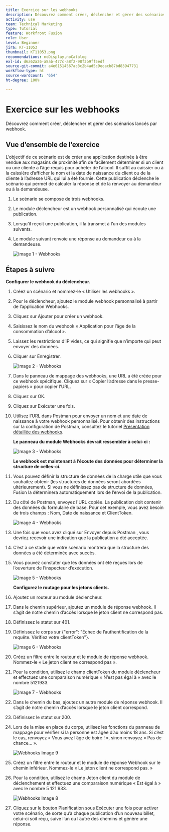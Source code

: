 ```yaml
---
title: Exercice sur les webhooks
description: Découvrez comment créer, déclencher et gérer des scénarios lancés par webhook.
activity: use
team: Technical Marketing
type: Tutorial
feature: Workfront Fusion
role: User
level: Beginner
jira: KT-11053
thumbnail: KT11053.png
recommendations: noDisplay,noCatalog
exl-id: d6a62a26-a8ab-477c-a8f2-98f3b9ff5edf
source-git-commit: a4e61514567ac8c2b4ad5c9ecacb87bd83947731
workflow-type: ht
source-wordcount: '654'
ht-degree: 100%

---
```


# Exercice sur les webhooks

Découvrez comment créer, déclencher et gérer des scénarios lancés par webhook.

## Vue d’ensemble de l’exercice

L’objectif de ce scénario est de créer une application destinée à être vendue aux magasins de proximité afin de facilement déterminer si un client ou une cliente a l’âge requis pour acheter de l’alcool. Il suffit au caissier ou à la caissière d’afficher le nom et la date de naissance du client ou de la cliente à l’adresse URL qui lui a été fournie. Cette publication déclenche le scénario qui permet de calculer la réponse et de la renvoyer au demandeur ou à la demandeuse.

1. Le scénario se compose de trois webhooks.
1. Le module déclencheur est un webhook personnalisé qui écoute une publication.
1. Lorsqu’il reçoit une publication, il la transmet à l’un des modules suivants.
1. Le module suivant renvoie une réponse au demandeur ou à la demandeuse.

   ![ Image 1 - Webhooks](../12-exercises/assets/webhooks-walkthrough-1.png)

## Étapes à suivre

**Configurer le webhook du déclencheur.**

1. Créez un scénario et nommez-le « Utiliser les webhooks ».
1. Pour le déclencheur, ajoutez le module webhook personnalisé à partir de l’application Webhooks.
1. Cliquez sur Ajouter pour créer un webhook.
1. Saisissez le nom du webhook « Application pour l’âge de la consommation d’alcool ».
1. Laissez les restrictions d’IP vides, ce qui signifie que n’importe qui peut envoyer des données.
1. Cliquer sur Enregistrer.


   ![Image 2 - Webhooks](../12-exercises/assets/webhooks-walkthrough-2.png)

1. Dans le panneau de mappage des webhooks, une URL a été créée pour ce webhook spécifique. Cliquez sur « Copier l’adresse dans le presse-papiers » pour copier l’URL.
1. Cliquez sur OK.
1. Cliquez sur Exécuter une fois.
1. Utilisez l’URL dans Postman pour envoyer un nom et une date de naissance à votre webhook personnalisé. Pour obtenir des instructions sur la configuration de Postman, consultez le tutoriel [Présentation détaillée des webhooks](https://experienceleague.adobe.com/docs/workfront-learn/tutorials-workfront/fusion/beyond-basic-modules/webhooks-walkthrough.html?lang=fr).

   **Le panneau du module Webhooks devrait ressembler à celui-ci :**

   ![Image 3 - Webhooks](../12-exercises/assets/webhooks-walkthrough-3.png)

   **Le webhook est maintenant à l’écoute des données pour déterminer la structure de celles-ci.**

1. Vous pouvez définir la structure de données de la charge utile que vous souhaitez obtenir (les structures de données seront abordées ultérieurement). Si vous ne définissez pas de structure de données, Fusion la déterminera automatiquement lors de l’envoi de la publication.
1. Du côté de Postman, envoyez l&#39;URL copiée. La publication doit contenir des données du formulaire de base. Pour cet exemple, vous avez besoin de trois champs : Nom, Date de naissance et ClientToken.

   ![Image 4 - Webhooks](../12-exercises/assets/webhooks-walkthrough-4.png)

1. Une fois que vous avez cliqué sur Envoyer depuis Postman , vous devriez recevoir une indication que la publication a été acceptée.
1. C’est à ce stade que votre scénario montrera que la structure des données a été déterminée avec succès.
1. Vous pouvez constater que les données ont été reçues lors de l’ouverture de l’inspecteur d’exécution.

   ![Image 5 - Webhooks](../12-exercises/assets/webhooks-walkthrough-5.png)

   **Configurez le routage pour les jetons clients.**

1. Ajoutez un routeur au module déclencheur.
1. Dans le chemin supérieur, ajoutez un module de réponse webhook. Il s’agit de notre chemin d’accès lorsque le jeton client ne correspond pas.
1. Définissez le statut sur 401.
1. Définissez le corps sur {&quot;error&quot;: &quot;Échec de l’authentification de la requête. Vérifiez votre clientToken&quot;}.

   ![Image 6 - Webhooks](../12-exercises/assets/webhooks-walkthrough-6.png)

1. Créez un filtre entre le routeur et le module de réponse webhook. Nommez-le « Le jeton client ne correspond pas ».
1. Pour la condition, utilisez le champ clientToken du module déclencheur et effectuez une comparaison numérique « N’est pas égal à » avec le nombre 5121933.

   ![Image 7 - Webhooks](../12-exercises/assets/webhooks-walkthrough-7.png)

1. Dans le chemin du bas, ajoutez un autre module de réponse webhook. Il s’agit de notre chemin d’accès lorsque le jeton client correspond.
1. Définissez le statut sur 200.
1. Lors de la mise en place du corps, utilisez les fonctions du panneau de mappage pour vérifier si la personne est âgée d’au moins 18 ans. Si c’est le cas, renvoyez « Vous avez l’âge de boire ! », sinon renvoyez « Pas de chance... ».

   ![Webhooks Image 9](../12-exercises/assets/webhooks-walkthrough-9.png)

1. Créez un filtre entre le routeur et le module de réponse Webhook sur le chemin inférieur. Nommez-le « Le jeton client ne correspond pas. »
1. Pour la condition, utilisez le champ Jeton client du module de déclenchement et effectuez une comparaison numérique « Est égal à » avec le nombre 5 121 933.


   ![Webhooks Image 8](../12-exercises/assets/webhooks-walkthrough-8.png)

1. Cliquez sur le bouton Planification sous Exécuter une fois pour activer votre scénario, de sorte qu’à chaque publication d’un nouveau billet, celui-ci soit reçu, suive l’un ou l’autre des chemins et génère une réponse.
